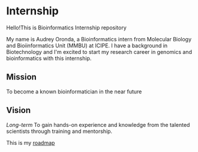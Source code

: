 # Internship
Hello!This is Bioinformatics Internship repository

My name is Audrey Oronda, a Bioinformatics intern from Molecular Biology and Bioiinformatics Unit (MMBU) at ICIPE. I have a background in Biotechnology and I'm excited to start my research career in genomics and bioinformatics with this internship.

## Mission
To become a known bioinformatician in the near future

## Vision
*Long-term* To gain hands-on experience and knowledge from the talented scientists through training and mentorship.


This is my [roadmap](https://github.com/Oronda/Bionformatics_internship/blob/main/roadmap.md)
